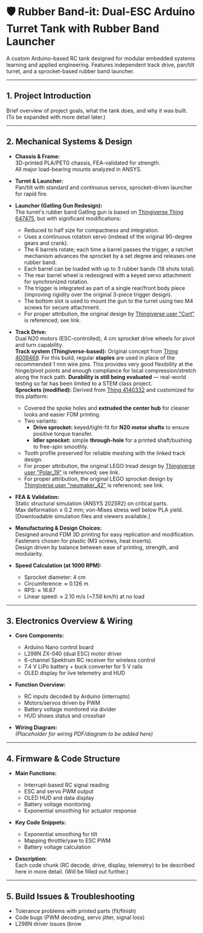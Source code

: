 # 🛡️ Rubber Band-it: Dual-ESC Arduino Turret Tank with Rubber Band Launcher

A custom Arduino-based RC tank designed for modular embedded systems learning and applied engineering. Features independent track drive, pan/tilt turret, and a sprocket-based rubber band launcher.

---

## 1. Project Introduction

Brief overview of project goals, what the tank does, and why it was built. (To be expanded with more detail later.)

---

## 2. Mechanical Systems & Design

- **Chassis & Frame:**  
  3D-printed PLA/PETG chassis, FEA-validated for strength.  
  All major load-bearing mounts analyzed in ANSYS.

- **Turret & Launcher:**  
  Pan/tilt with standard and continuous servos, sprocket-driven launcher for rapid fire.

- **Launcher (Gatling Gun Redesign):**  
  The turret's rubber band Gatling gun is based on [Thingiverse Thing 647475](https://www.thingiverse.com/thing:647475), but with significant modifications:
  - Reduced to half size for compactness and integration.
  - Uses a continuous rotation servo (instead of the original 90-degree gears and crank).
  - The 6 barrels rotate; each time a barrel passes the trigger, a ratchet mechanism advances the sprocket by a set degree and releases one rubber band.
  - Each barrel can be loaded with up to 3 rubber bands (18 shots total).
  - The rear barrel wheel is redesigned with a keyed servo attachment for synchronized rotation.
  - The trigger is integrated as part of a single rear/front body piece (improving rigidity over the original 3-piece trigger design).
  - The bottom slot is used to mount the gun to the turret using two M4 screws for secure attachment.
  - For proper attribution, the original design by [Thingiverse user "Cort"](https://www.thingiverse.com/cort) is referenced; see link.
  

- **Track Drive:**  
  Dual N20 motors (ESC-controlled), 4 cm sprocket drive wheels for pivot and turn capability.  
  **Track system (Thingiverse-based):** Original concept from [Thing 4009469](https://www.thingiverse.com/thing:4009469/files). For this build, regular **staples** are used in place of the recommended 1 mm wire pins. This provides very good flexibility at the hinge/pivot points and enough compliance for local compression/stretch along the track path. **Durability is still being evaluated** — real-world testing so far has been limited to a STEM class project.  
  **Sprockets (modified):** Derived from [Thing 4140332](https://www.thingiverse.com/thing:4140332/files) and customized for this platform:
  - Covered the spoke holes and **extruded the center hub** for cleaner looks and easier FDM printing.
  - Two variants:
    - **Drive sprocket:** keyed/tight-fit for **N20 motor shafts** to ensure positive torque transfer.
    - **Idler sprocket:** simple **through-hole** for a printed shaft/bushing to free-spin smoothly.
  - Tooth profile preserved for reliable meshing with the linked track design.
  - For proper attribution, the original LEGO tread design by [Thingiverse user "Polar_19"](https://www.thingiverse.com/Polar_19) is referenced; see link.
  - For proper attribution, the original LEGO sprocket design by [Thingiverse user "neumaker_42"](https://www.thingiverse.com/neumaker_42) is referenced; see link.

- **FEA & Validation:**  
  Static structural simulation (ANSYS 2025R2) on critical parts.  
  Max deformation ≤ 0.2 mm; von-Mises stress well below PLA yield.  
  [Downloadable simulation files and viewers available.]

- **Manufacturing & Design Choices:**  
  Designed around FDM 3D printing for easy replication and modification. Fasteners chosen for plastic (M3 screws, heat inserts).  
  Design driven by balance between ease of printing, strength, and modularity.

- **Speed Calculation (at 1000 RPM):**  
  - Sprocket diameter: 4 cm  
  - Circumference: ≈ 0.126 m  
  - RPS: ≈ 16.67  
  - Linear speed: ≈ 2.10 m/s (~7.56 km/h) at no load

---

## 3. Electronics Overview & Wiring

- **Core Components:**  
  - Arduino Nano control board  
  - L298N ZX-040 (dual ESC) motor driver  
  - 6-channel Spektrum RC receiver for wireless control  
  - 7.4 V LiPo battery + buck converter for 5 V rails  
  - OLED display for live telemetry and HUD

- **Function Overview:**  
  - RC inputs decoded by Arduino (interrupts)  
  - Motors/servos driven by PWM  
  - Battery voltage monitored via divider  
  - HUD shows status and crosshair

- **Wiring Diagram:**  
  *(Placeholder for wiring PDF/diagram to be added here)*

---

## 4. Firmware & Code Structure

- **Main Functions:**  
  - Interrupt-based RC signal reading  
  - ESC and servo PWM output  
  - OLED HUD and data display  
  - Battery voltage monitoring  
  - Exponential smoothing for actuator response

- **Key Code Snippets:**  
  - Exponential smoothing for tilt  
  - Mapping throttle/yaw to ESC PWM  
  - Battery voltage calculation

- **Description:**  
  Each code chunk (RC decode, drive, display, telemetry) to be described here in more detail. (Will be filled out further.)

---

## 5. Build Issues & Troubleshooting

- Tolerance problems with printed parts (fit/finish)
- Code bugs (PWM decoding, servo jitter, signal loss)
- L298N driver issues (brow
